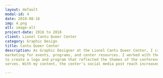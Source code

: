 ```yaml
---
layout: default
modal-id: 4
date: 2018-08-16
img: 4.png
alt: image-alt
project-date: 2016 to 2018
client: Lionel Cantu Queer Center
category: Graphic Design
title: Cantu Queer Center
description: As Graphic Designer at the Lionel Cantu Queer Center, I created
marketing for events, programs, and center resources. I worked with the 2017 QTPOC conference
to create a logo and program that reflected the themes of the conference and the community it
serves. With my content, the center's social media post reach increased 4x. I also supported the center by presenting to funding bodies, raising over 5k. In 2017, I received the UCSC Leadership Service Award for contributions to the LGBT community at UCSC. [Portfolio](https://www.canva.com/design/DAC4wjDZRm8/view)

---
```

